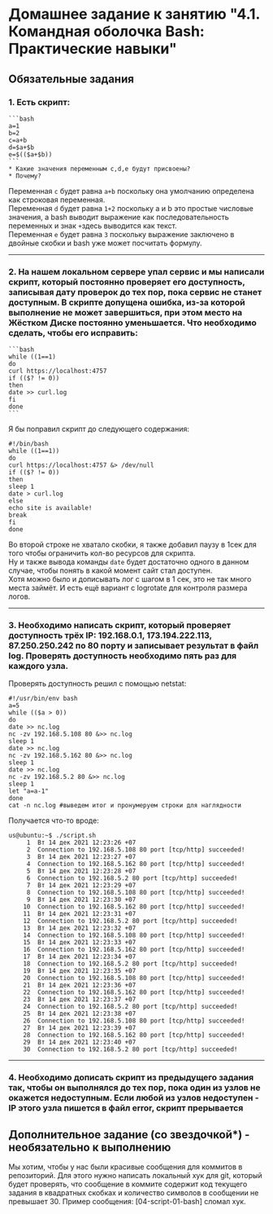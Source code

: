 # Домашнее задание к занятию "4.1. Командная оболочка Bash: Практические навыки"

## Обязательные задания

 ### 1. Есть скрипт:
	```bash
	a=1
	b=2
	c=a+b
	d=$a+$b
	e=$(($a+$b))
	```
	* Какие значения переменным c,d,e будут присвоены?
	* Почему?

Переменная `с` будет равна `a+b` поскольку она умолчанию определена как строковая переменная.  
Переменная `d` будет равна `1+2` поскольку a и b это простые числовые значения, а bash выводит выражение как последовательность переменных и знак `+`здесь выводится как текст.  
Переменная `e` будет равна `3` поскольку выражение заключено в двойные скобки и bash уже может посчитать формулу.   

---

 ### 2. На нашем локальном сервере упал сервис и мы написали скрипт, который постоянно проверяет его доступность, записывая дату проверок до тех пор, пока сервис не станет доступным. В скрипте допущена ошибка, из-за которой выполнение не может завершиться, при этом место на Жёстком Диске постоянно уменьшается. Что необходимо сделать, чтобы его исправить:
	```bash
	while ((1==1)
	do
	curl https://localhost:4757
	if (($? != 0))
	then
	date >> curl.log
	fi
	done
	```
	
Я бы поправил скрипт до следующего содержания:
```
#!/bin/bash
while ((1==1))
do
curl https://localhost:4757 &> /dev/null
if (($? != 0))
then
sleep 1
date > curl.log
else
echo site is available!
break
fi
done
```
Во второй строке не хватало скобки, я также добавил паузу в 1сек для того чтобы ограничить кол-во ресурсов для скрипта.  
Ну и также вывода команды `date` будет достаточно одного в данном случае, чтобы понять в какой момент сайт стал доступен.  
Хотя можно было и дописывать лог с шагом в 1 сек, это не так много места займёт. И есть ещё вариант с logrotate для контроля размера логов.

---
	
 ### 3. Необходимо написать скрипт, который проверяет доступность трёх IP: 192.168.0.1, 173.194.222.113, 87.250.250.242 по 80 порту и записывает результат в файл log. Проверять доступность необходимо пять раз для каждого узла.

Проверять доступность решил с помощью netstat:
```
#!/usr/bin/env bash
a=5
while (($a > 0))
do
date >> nc.log
nc -zv 192.168.5.108 80 &>> nc.log
sleep 1
date >> nc.log
nc -zv 192.168.5.162 80 &>> nc.log
sleep 1
date >> nc.log
nc -zv 192.168.5.2 80 &>> nc.log
sleep 1
let "a=a-1"
done
cat -n nc.log #выведем итог и пронумеруем строки для наглядности
```
Получается что-то вроде:
```
us@ubuntu:~$ ./script.sh
     1  Вт 14 дек 2021 12:23:26 +07
     2  Connection to 192.168.5.108 80 port [tcp/http] succeeded!
     3  Вт 14 дек 2021 12:23:27 +07
     4  Connection to 192.168.5.162 80 port [tcp/http] succeeded!
     5  Вт 14 дек 2021 12:23:28 +07
     6  Connection to 192.168.5.2 80 port [tcp/http] succeeded!
     7  Вт 14 дек 2021 12:23:29 +07
     8  Connection to 192.168.5.108 80 port [tcp/http] succeeded!
     9  Вт 14 дек 2021 12:23:30 +07
    10  Connection to 192.168.5.162 80 port [tcp/http] succeeded!
    11  Вт 14 дек 2021 12:23:31 +07
    12  Connection to 192.168.5.2 80 port [tcp/http] succeeded!
    13  Вт 14 дек 2021 12:23:32 +07
    14  Connection to 192.168.5.108 80 port [tcp/http] succeeded!
    15  Вт 14 дек 2021 12:23:33 +07
    16  Connection to 192.168.5.162 80 port [tcp/http] succeeded!
    17  Вт 14 дек 2021 12:23:34 +07
    18  Connection to 192.168.5.2 80 port [tcp/http] succeeded!
    19  Вт 14 дек 2021 12:23:35 +07
    20  Connection to 192.168.5.108 80 port [tcp/http] succeeded!
    21  Вт 14 дек 2021 12:23:36 +07
    22  Connection to 192.168.5.162 80 port [tcp/http] succeeded!
    23  Вт 14 дек 2021 12:23:37 +07
    24  Connection to 192.168.5.2 80 port [tcp/http] succeeded!
    25  Вт 14 дек 2021 12:23:38 +07
    26  Connection to 192.168.5.108 80 port [tcp/http] succeeded!
    27  Вт 14 дек 2021 12:23:39 +07
    28  Connection to 192.168.5.162 80 port [tcp/http] succeeded!
    29  Вт 14 дек 2021 12:23:40 +07
    30  Connection to 192.168.5.2 80 port [tcp/http] succeeded!
```

---

 ### 4. Необходимо дописать скрипт из предыдущего задания так, чтобы он выполнялся до тех пор, пока один из узлов не окажется недоступным. Если любой из узлов недоступен - IP этого узла пишется в файл error, скрипт прерывается

## Дополнительное задание (со звездочкой*) - необязательно к выполнению

Мы хотим, чтобы у нас были красивые сообщения для коммитов в репозиторий. Для этого нужно написать локальный хук для git, который будет проверять, что сообщение в коммите содержит код текущего задания в квадратных скобках и количество символов в сообщении не превышает 30. Пример сообщения: \[04-script-01-bash\] сломал хук.


